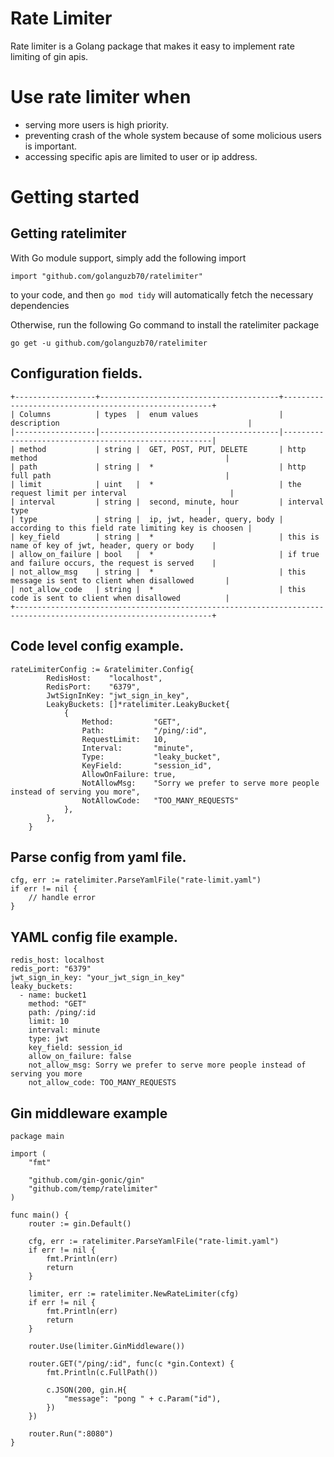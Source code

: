 # Rate Limiter
Rate limiter is a Golang package that makes it easy to implement rate limiting of gin apis.

# Use rate limiter when 
- serving more users is high priority.
- preventing crash of the whole system because of some molicious users is important.
- accessing specific apis are limited to user or ip address.

# Getting started
## Getting ratelimiter
With Go module support, simply add the following import
```
import "github.com/golanguzb70/ratelimiter"
```
to your code, and then `go mod tidy` will automatically fetch the necessary dependencies

Otherwise, run the following Go command to install the ratelimiter package
```
go get -u github.com/golanguzb70/ratelimiter
```

## Configuration fields.
```
+------------------+----------------------------------------+------------------------------------------------------+
| Columns          | types  |  enum values                  | description                                          |
|------------------|----------------------------------------|------------------------------------------------------|
| method           | string |  GET, POST, PUT, DELETE       | http method                                          |
| path             | string |  *                            | http full path                                       |
| limit            | uint   |  *                            | the request limit per interval                       |
| interval         | string |  second, minute, hour         | interval type                                        |
| type             | string |  ip, jwt, header, query, body | according to this field rate limiting key is choosen |
| key_field        | string |  *                            | this is name of key of jwt, header, query or body    |
| allow_on_failure | bool   |  *                            | if true and failure occurs, the request is served    |
| not_allow_msg    | string |  *                            | this message is sent to client when disallowed       |
| not_allow_code   | string |  *                            | this code is sent to client when disallowed          |
+------------------------------------------------------------------------------------------------------------------+
```

## Code level config example.
```
rateLimiterConfig := &ratelimiter.Config{
		RedisHost:    "localhost",
		RedisPort:    "6379",
		JwtSignInKey: "jwt_sign_in_key",
		LeakyBuckets: []*ratelimiter.LeakyBucket{
			{
				Method:         "GET",
				Path:           "/ping/:id",
				RequestLimit:   10,
				Interval:       "minute",
				Type:           "leaky_bucket",
				KeyField:       "session_id",
				AllowOnFailure: true,
				NotAllowMsg:    "Sorry we prefer to serve more people instead of serving you more",
				NotAllowCode:   "TOO_MANY_REQUESTS"
			},
		},
	}
```

## Parse config from yaml file.
```
cfg, err := ratelimiter.ParseYamlFile("rate-limit.yaml")
if err != nil {
    // handle error
}
```

## YAML config file example.
```
redis_host: localhost
redis_port: "6379"
jwt_sign_in_key: "your_jwt_sign_in_key"
leaky_buckets:
  - name: bucket1
    method: "GET"
    path: /ping/:id
    limit: 10
    interval: minute
    type: jwt
    key_field: session_id
    allow_on_failure: false
	not_allow_msg: Sorry we prefer to serve more people instead of serving you more
	not_allow_code: TOO_MANY_REQUESTS
``` 

## Gin middleware example
```
package main

import (
	"fmt"

	"github.com/gin-gonic/gin"
	"github.com/temp/ratelimiter"
)

func main() {
	router := gin.Default()

	cfg, err := ratelimiter.ParseYamlFile("rate-limit.yaml")
	if err != nil {
		fmt.Println(err)
		return
	}

	limiter, err := ratelimiter.NewRateLimiter(cfg)
	if err != nil {
		fmt.Println(err)
		return
	}

	router.Use(limiter.GinMiddleware())

	router.GET("/ping/:id", func(c *gin.Context) {
		fmt.Println(c.FullPath())

		c.JSON(200, gin.H{
			"message": "pong " + c.Param("id"),
		})
	})

	router.Run(":8080")
}
```

